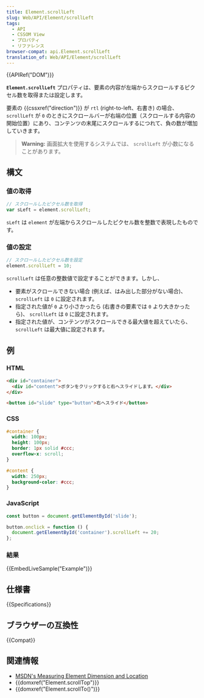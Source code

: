 ```yaml
---
title: Element.scrollLeft
slug: Web/API/Element/scrollLeft
tags:
  - API
  - CSSOM View
  - プロパティ
  - リファレンス
browser-compat: api.Element.scrollLeft
translation_of: Web/API/Element/scrollLeft
---
```

{{APIRef("DOM")}}

**`Element.scrollLeft`** プロパティは、要素の内容が左端からスクロールするピクセル数を取得または設定します。

要素の {{cssxref("direction")}} が `rtl` (right-to-left、右書き) の場合、 `scrollLeft` が `0` のときにスクロールバーが右端の位置（スクロールする内容の開始位置）にあり、コンテンツの末尾にスクロールするにつれて、負の数が増加していきます。

> **Warning:** 画面拡大を使用するシステムでは、 `scrollLeft` が小数になることがあります。

## 構文

### 値の取得

```js
// スクロールしたピクセル数を取得
var sLeft = element.scrollLeft;
```

`sLeft` は `element` が左端からスクロールしたピクセル数を整数で表現したものです。

### 値の設定

```js
// スクロールしたピクセル数を設定
element.scrollLeft = 10;
```

`scrollLeft` は任意の整数値で設定することができます。しかし、

- 要素がスクロールできない場合 (例えば、はみ出した部分がない場合)、 `scrollLeft` は `0` に設定されます。
- 指定された値が `0` より小さかったら (右書きの要素では `0` より大きかったら)、 `scrollLeft` は `0` に設定されます。
- 指定された値が、コンテンツがスクロールできる最大値を超えていたら、 `scrollLeft` は最大値に設定されます。

## 例

### HTML

```html
<div id="container">
  <div id="content">ボタンをクリックすると右へスライドします。</div>
</div>

<button id="slide" type="button">右へスライド</button>
```

### CSS

```css
#container {
  width: 100px;
  height: 100px;
  border: 1px solid #ccc;
  overflow-x: scroll;
}

#content {
  width: 250px;
  background-color: #ccc;
}
```

### JavaScript

```js
const button = document.getElementById('slide');

button.onclick = function () {
  document.getElementById('container').scrollLeft += 20;
};
```

### 結果

{{EmbedLiveSample("Example")}}

## 仕様書

{{Specifications}}

## ブラウザーの互換性

{{Compat}}

## 関連情報

- [MSDN's Measuring Element Dimension and Location](<https://msdn.microsoft.com/library/hh781509(v=vs.85).aspx> "MSDN Measuring Element Dimension and Location")
- {{domxref("Element.scrollTop")}}
- {{domxref("Element.scrollTo()")}}
